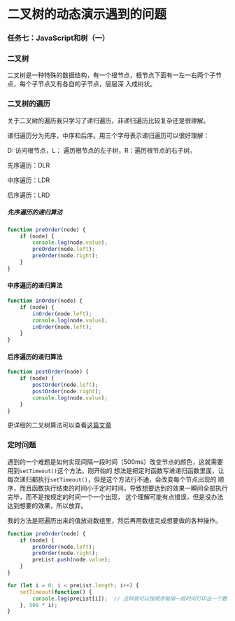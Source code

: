# 二叉树的动态演示遇到的问题

### 任务七：JavaScript和树（一）

### 二叉树

二叉树是一种特殊的数据结构，有一个根节点，根节点下面有一左一右两个子节点，每个子节点又有各自的子节点，层层深
入成树状。

### 二叉树的遍历

关于二叉树的遍历我只学习了递归遍历，非递归遍历比较复杂还是很理解。

递归遍历分为先序，中序和后序。用三个字母表示递归遍历可以很好理解：

D: 访问根节点，L： 遍历根节点的左子树，R：遍历根节点的右子树。

先序遍历：DLR

中序遍历：LDR

后序遍历：LRD

##### 先序遍历的递归算法

```javascript
function preOrder(node) {
	if (node) {
		console.log(node.value);
		preOrder(node.left);
		preOrder(node.right);
	}
}
```

#### 中序遍历的递归算法
```javascript
function inOrder(node) {
	if (node) {
		inOrder(node.left);
		console.log(node.value);
		inOrder(node.left);
	}
}
```

#### 后序遍历的递归算法
```javascript
function postOrder(node) {
	if (node) {
		postOrder(node.left);
		postOrder(node.right);
		console.log(node.value);
	}
}
```

更详细的二叉树算法可以查看[这篇文章](https://segmentfault.com/a/1190000004620352)

### 定时问题

遇到的一个难题是如何实现间隔一段时间（500ms）改变节点的颜色，这就需要用到`setTimeout()`这个方法。刚开始的
想法是把定时函数写进递归函数里面，让每次递归都执行`setTimeout()`，但是这个方法行不通，会改变每个节点出现的
顺序，而且函数执行结束的时间小于定时时间，导致想要达到的效果一瞬间全部执行完毕，而不是按规定的时间一个一个出现，
这个理解可能有点错误，但是没办法达到想要的效果，所以放弃。

我的方法是把遍历出来的值放进数组里，然后再用数组完成想要做的各种操作。

```javascript
function preOrder(node) {
	if (node) {
		preOrder(node.left);
		preOrder(node.right);
		preList.push(node.value);
	}
}

for (let i = 0; i < preList.length; i++) {
	setTimeout(function() {
		console.log(preList[i]);  // 这样就可以按顺序每隔一段时间打印出一个数字
	}, 500 * i);
}
```